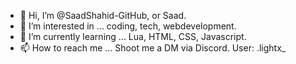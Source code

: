 - 👋 Hi, I’m @SaadShahid-GitHub, or Saad. 
- 👀 I’m interested in ... coding, tech, webdevelopment. 
- 🌱 I’m currently learning ... Lua, HTML, CSS, Javascript.
- 📫 How to reach me ... Shoot me a DM via Discord. User: .lightx_



